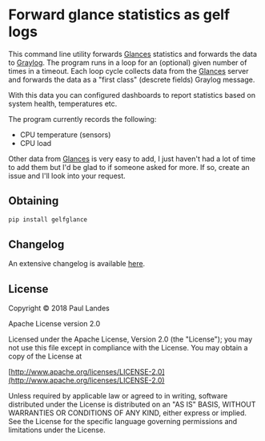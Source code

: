 # Forward glance statistics as gelf logs

This command line utility forwards [Glances] statistics and forwards the data
to [Graylog].  The program runs in a loop for an (optional) given number of
times in a timeout.  Each loop cycle collects data from the [Glances] server
and forwards the data as a "first class" (descrete fields) Graylog message.

With this data you can configured dashboards to report statistics based on
system health, temperatures etc.

The program currently records the following:

* CPU temperature (sensors)
* CPU load

Other data from [Glances] is very easy to add, I just haven't had a lot of time
to add them but I'd be glad to if someone asked for more.  If so, create an
issue and I'll look into your request.


## Obtaining

```bash
pip install gelfglance
```

## Changelog

An extensive changelog is available [here](CHANGELOG.md).


## License

Copyright © 2018 Paul Landes

Apache License version 2.0

Licensed under the Apache License, Version 2.0 (the "License");
you may not use this file except in compliance with the License.
You may obtain a copy of the License at

[http://www.apache.org/licenses/LICENSE-2.0](http://www.apache.org/licenses/LICENSE-2.0)

Unless required by applicable law or agreed to in writing, software
distributed under the License is distributed on an "AS IS" BASIS,
WITHOUT WARRANTIES OR CONDITIONS OF ANY KIND, either express or implied.
See the License for the specific language governing permissions and
limitations under the License.


<!-- links -->

[Glances]: https://nicolargo.github.io/glances/
[Graylog]: https://www.graylog.org
